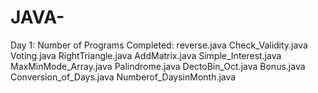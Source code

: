 # JAVA-
Day 1:
Number of Programs Completed:
  reverse.java
  Check_Validity.java
  Voting.java
  RightTriangle.java
  AddMatrix.java
  Simple_Interest.java
  MaxMinMode_Array.java
  Palindrome.java
  DectoBin_Oct.java
  Bonus.java
  Conversion_of_Days.java
  Numberof_DaysinMonth.java
  
  
